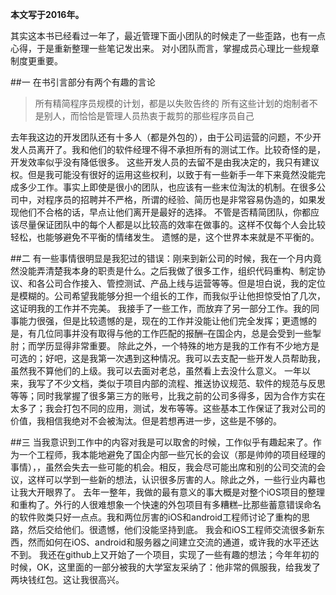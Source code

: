 **本文写于2016年。**

其实这本书已经看过一年了，最近管理下面小团队的时候走了一些歪路，也有一点心得，于是重新整理一些笔记发出来。
对小团队而言，掌握成员心理比一些规章制度更重要。

##一
在书引言部分有两个有趣的言论

>所有精简程序员规模的计划，都是以失败告终的
所有这些计划的炮制者不是别人，而恰恰是管理人员热衷于裁剪的那些程序员自己

去年我这边的开发团队还有十多人（都是外包的），由于公司运营的问题，不少开发人员离开了。我和他们的软件经理不得不承担所有的测试工作。比较奇怪的是，开发效率似乎没有降低很多。
这些开发人员的去留不是由我决定的，我只有建议权。但是我可能没有很好的运用这些权利，以致于有一些新手一年下来竟然没能完成多少工作。事实上即使是很小的团队，也应该有一些末位淘汰的机制。在很多公司中，对程序员的招聘并不严格，所谓的经验、简历也是非常容易伪造的，如果发现他们不合格的话，早点让他们离开是最好的选择。
不管是否精简团队，你都应该尽量保证团队中的每个人都是以比较高的效率在做事的。这样不仅每个人会比较轻松，也能够避免不平衡的情绪发生。
遗憾的是，这个世界本来就是不平衡的。

##二
有一些事情很明显是我犯过的错误：刚来到新公司的时候，我在一个月内竟然没能弄清楚我本身的职责是什么。之后我做了很多工作，组织代码重构、制定协议、和各公司合作接入、管控测试、产品上线与运营等等。但是坦白说，我的定位是模糊的。公司希望我能够分担一个组长的工作，而我似乎让他担惊受怕了几次，这证明我的工作并不完美。
我接手了一些工作，而放弃了另一部分工作。我的同事能力很强，但是比较遗憾的是，现在的工作并没能让他们完全发挥；更遗憾的是，有几位同事并没有取得与他的工作匹配的报酬–在国企内，总是会受到一些掣肘；而学历显得非常重要。
除此之外，一个特殊的地方是我的工作有不少地方是可选的；好吧，这是我第一次遇到这种情况。我可以去支配一些开发人员帮助我，虽然我不算他们的上级。我可以去面对老总，虽然看上去没什么意义。
一年以来，我写了不少文档，类似于项目内部的流程、推送协议规范、软件的规范与反思等等；同时我掌握了很多第三方的账号，比我之前的公司多得多，因为合作方实在太多了；我会打包不同的应用，测试，发布等等。这些基本工作保证了我对公司的价值，我相信我绝对不会被淘汰。但是若想再进一步，这些是不够的。

##三
当我意识到工作中的内容对我是可以取舍的时候，工作似乎有趣起来了。作为一个工程师，我本能地避免了国企内部一些冗长的会议（那是帅帅的项目经理的事情），，虽然会失去一些可能的机会。相反，我会尽可能出席和别的公司交流的会议，这样可以学到一些新的想法，认识很多厉害的人。除此之外，一些行业内幕也让我大开眼界了。
去年一整年，我做的最有意义的事大概是对整个iOS项目的整理和重构了。外行的人很难想象一个快速的外包项目有多糟糕–比那些蓄意错误命名的软件败类只好一点点。我和两位厉害的iOS和android工程师讨论了重构的思路，然后交给他们。很遗憾，他们没能坚持到底。
我会和iOS工程师交流很多新东西，然而如何在iOS、android和服务器之间建立交流的通道，或许我的水平还达不到。
我还在github上又开始了一个项目，实现了一些有趣的想法；今年年初的时候，OK，这里面的一部分被我的大学室友采纳了：他非常的佩服我，给我发了两块钱红包。这让我很高兴。